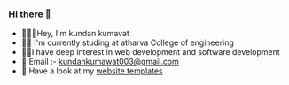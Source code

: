 ### Hi there 👋


- 🙋🏻‍♂️Hey, I'm kundan kumavat
- 🧑‍🎓 I'm currently studing at atharva College of engineering
- 👨‍💻I have deep interest in web development and software development
- 📧 Email :- kundankumawat003@gmail.com
- 👀 Have a look at my [website templates](https://kundan-kumavat.github.io/Web-projects/)
